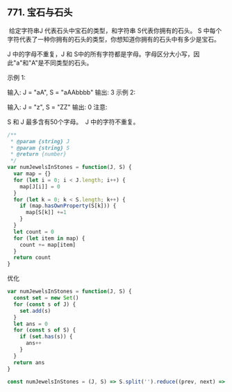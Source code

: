 ## 771. 宝石与石头

 给定字符串J 代表石头中宝石的类型，和字符串 S代表你拥有的石头。 S 中每个字符代表了一种你拥有的石头的类型，你想知道你拥有的石头中有多少是宝石。

J 中的字母不重复，J 和 S中的所有字符都是字母。字母区分大小写，因此"a"和"A"是不同类型的石头。

示例 1:

输入: J = "aA", S = "aAAbbbb"
输出: 3
示例 2:

输入: J = "z", S = "ZZ"
输出: 0
注意:

S 和 J 最多含有50个字母。
 J 中的字符不重复。


```js
/**
 * @param {string} J
 * @param {string} S
 * @return {number}
 */
var numJewelsInStones = function(J, S) {
  var map = {}
  for (let i = 0; i < J.length; i++) {
    map[J[i]] = 0
  }
  for (let k = 0; k < S.length; k++) {
    if (map.hasOwnProperty(S[k])) {
      map[S[k]] +=1
    }
  }
  let count = 0
  for (let item in map) {
    count += map[item]
  }
  return count
}
```

优化

```js
var numJewelsInStones = function(J, S) {
  const set = new Set()
  for (const s of J) {
    set.add(s)
  }
  let ans = 0
  for (const s of S) {
    if (set.has(s)) {
      ans++
    }
  }
  return ans
}
```

```js
const numJewelsInStones = (J, S) => S.split('').reduce((prev, next) => J.includes(next) > prev + 1: prev, 0)
```
